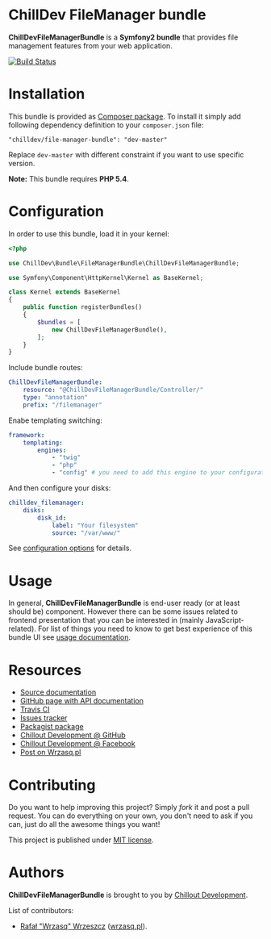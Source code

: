 <!---
# This file is part of the ChillDev FileManager bundle.
#
# @author Rafał Wrzeszcz <rafal.wrzeszcz@wrzasq.pl>
# @copyright 2012 - 2013 © by Rafał Wrzeszcz - Wrzasq.pl.
# @version 0.0.3
# @since 0.0.1
# @package ChillDev\Bundle\FileManagerBundle
-->

# ChillDev FileManager bundle

**ChillDevFileManagerBundle** is a **Symfony2 bundle** that provides file management features from your web application.

[![Build Status](https://travis-ci.org/chilloutdevelopment/ChillDevFileManagerBundle.png)](https://travis-ci.org/chilloutdevelopment/ChillDevFileManagerBundle)

# Installation

This bundle is provided as [Composer package](https://packagist.org/packages/chilldev/file-manager-bundle). To install it simply add following dependency definition to your `composer.json` file:

```
"chilldev/file-manager-bundle": "dev-master"
```

Replace `dev-master` with different constraint if you want to use specific version.

**Note:** This bundle requires **PHP 5.4**.

# Configuration

In order to use this bundle, load it in your kernel:

```php
<?php

use ChillDev\Bundle\FileManagerBundle\ChillDevFileManagerBundle;

use Symfony\Component\HttpKernel\Kernel as BaseKernel;

class Kernel extends BaseKernel
{
    public function registerBundles()
    {
        $bundles = [
            new ChillDevFileManagerBundle(),
        ];
    }
}
```

Include bundle routes:

```yaml
ChillDevFileManagerBundle:
    resource: "@ChillDevFileManagerBundle/Controller/"
    type: "annotation"
    prefix: "/filemanager"
```

Enabe templating switching:

```yaml
framework:
    templating:
        engines:
            - "twig"
            - "php"
            - "config" # you need to add this engine to your configuration
```

And then configure your disks:

```yaml
chilldev_filemanager:
    disks:
        disk_id:
            label: "Your filesystem"
            source: "/var/www/"
```

See [configuration options](https://github.com/chilloutdevelopment/ChillDevFileManagerBundle/tree/master/Resources/doc/configuration.md) for details.

# Usage

In general, **ChillDevFileManagerBundle** is end-user ready (or at least should be) component. However there can be some issues related to frontend presentation that you can be interested in (mainly JavaScript-related). For list of things you need to know to get best experience of this bundle UI see [usage documentation](https://github.com/chilloutdevelopment/ChillDevFileManagerBundle/tree/master/Resources/doc/usage.md).

# Resources

-   [Source documentation](https://github.com/chilloutdevelopment/ChillDevFileManagerBundle/tree/master/Resources/doc/index.md)
-   [GitHub page with API documentation](http://chilloutdevelopment.github.com/ChillDevFileManagerBundle)
-   [Travis CI](https://travis-ci.org/chilloutdevelopment/ChillDevFileManagerBundle)
-   [Issues tracker](https://github.com/chilloutdevelopment/ChillDevFileManagerBundle/issues)
-   [Packagist package](https://packagist.org/packages/chilldev/file-manager-bundle)
-   [Chillout Development @ GitHub](https://github.com/chilloutdevelopment)
-   [Chillout Development @ Facebook](http://www.facebook.com/chilldev)
-   [Post on Wrzasq.pl](http://wrzasq.pl/blog/chilldevfilemanagerbundle-filemanager-frontend-bundle-for-symfony-2.html)

# Contributing

Do you want to help improving this project? Simply *fork* it and post a pull request. You can do everything on your own, you don't need to ask if you can, just do all the awesome things you want!

This project is published under [MIT license](https://github.com/chilloutdevelopment/ChillDevFileManagerBundle/LICENSE).

# Authors

**ChillDevFileManagerBundle** is brought to you by [Chillout Development](http://chilldev.pl).

List of contributors:

-   [Rafał "Wrzasq" Wrzeszcz](https://github.com/rafalwrzeszcz) ([wrzasq.pl](http://wrzasq.pl)).
